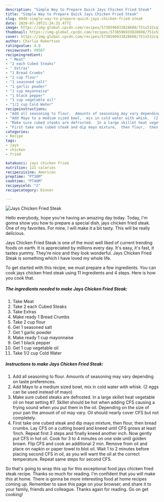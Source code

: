 ```yaml
---
description: "Simple Way to Prepare Quick Jays Chicken Fried Steak"
title: "Simple Way to Prepare Quick Jays Chicken Fried Steak"
slug: 6040-simple-way-to-prepare-quick-jays-chicken-fried-steak
date: 2020-07-20T21:24:31.477Z
image: https://img-global.cpcdn.com/recipes/5738596933828608/751x532cq70/jays-chicken-fried-steak-recipe-main-photo.jpg
thumbnail: https://img-global.cpcdn.com/recipes/5738596933828608/751x532cq70/jays-chicken-fried-steak-recipe-main-photo.jpg
cover: https://img-global.cpcdn.com/recipes/5738596933828608/751x532cq70/jays-chicken-fried-steak-recipe-main-photo.jpg
author: Charlie Robertson
ratingvalue: 4.9
reviewcount: 49567
recipeingredient:
- " Meat"
- "2 each Cubed Steaks"
- " Extras"
- "1 Bread Crumbs"
- "2 cup flour"
- "1 seasoned salt"
- "1 garlic powder"
- "1 cup mayonnaise"
- "1 black pepper"
- "1 cup vegetable oil"
- "1/2 cup Cold Water"
recipeinstructions:
- "Add all seasoning to flour.  Amounts of seasoning may vary depending on taste preferences."
- "Add Mayo to a medium sized bowl,  mix in cold water with whisk.  (2 eggs can be used instead of mayo)"
- "Make sure cubed steaks are defrosted.  In a large skillet heat vegetable oil on heat setting #7. Skillet should  be hot when adding CFS causing a frying sound when you put them in the oil.  Depending on the size of your pan the amount of oil may vary.  Oil should nearly cover CFS but not completely."
- "First take one cubed steak and dip mayo mixture,  then flour,  then bread crumbs.  Lay CFS on a cutting board and kneed until CFS grows at least 1inch. Repeat first 3 steps and finally kneed another inch.  Now gently put CFS in hot oil.  Cook for 3 to 4 minutes on one side until golden brown.  Flip CFS and cook an additional 2 min.  Remove from oil and place on napkin or paper  towel to blot oil.  Wait 1 to 2 minutes before placing second CFS in oil,  as you will want the oil at the correct temperature.  Repeat same steps for second CFS."
categories:
- Recipe
tags:
- jays
- chicken
- fried

katakunci: jays chicken fried 
nutrition: 121 calories
recipecuisine: American
preptime: "PT38M"
cooktime: "PT40M"
recipeyield: "2"
recipecategory: Dinner

---
```



![Jays Chicken Fried Steak](https://img-global.cpcdn.com/recipes/5738596933828608/751x532cq70/jays-chicken-fried-steak-recipe-main-photo.jpg)

Hello everybody, hope you're having an amazing day today. Today, I'm gonna show you how to prepare a special dish, jays chicken fried steak. One of my favorites. For mine, I will make it a bit tasty. This will be really delicious.

Jays Chicken Fried Steak is one of the most well liked of current trending foods on earth. It is appreciated by millions every day. It's easy, it's fast, it tastes yummy. They're nice and they look wonderful. Jays Chicken Fried Steak is something which I have loved my whole life.




To get started with this recipe, we must prepare a few ingredients. You can cook jays chicken fried steak using 11 ingredients and 4 steps. Here is how you cook that.

<!--inarticleads1-->

##### The ingredients needed to make Jays Chicken Fried Steak:

1. Take  Meat
1. Take 2 each Cubed Steaks
1. Take  Extras
1. Make ready 1 Bread Crumbs
1. Take 2 cup flour
1. Get 1 seasoned salt
1. Get 1 garlic powder
1. Make ready 1 cup mayonnaise
1. Get 1 black pepper
1. Get 1 cup vegetable oil
1. Take 1/2 cup Cold Water




<!--inarticleads2-->

##### Instructions to make Jays Chicken Fried Steak:

1. Add all seasoning to flour.  Amounts of seasoning may vary depending on taste preferences.
1. Add Mayo to a medium sized bowl,  mix in cold water with whisk.  (2 eggs can be used instead of mayo)
1. Make sure cubed steaks are defrosted.  In a large skillet heat vegetable oil on heat setting #7. Skillet should  be hot when adding CFS causing a frying sound when you put them in the oil.  Depending on the size of your pan the amount of oil may vary.  Oil should nearly cover CFS but not completely.
1. First take one cubed steak and dip mayo mixture,  then flour,  then bread crumbs.  Lay CFS on a cutting board and kneed until CFS grows at least 1inch. Repeat first 3 steps and finally kneed another inch.  Now gently put CFS in hot oil.  Cook for 3 to 4 minutes on one side until golden brown.  Flip CFS and cook an additional 2 min.  Remove from oil and place on napkin or paper  towel to blot oil.  Wait 1 to 2 minutes before placing second CFS in oil,  as you will want the oil at the correct temperature.  Repeat same steps for second CFS.




So that's going to wrap this up for this exceptional food jays chicken fried steak recipe. Thanks so much for reading. I'm confident that you will make this at home. There is gonna be more interesting food at home recipes coming up. Remember to save this page on your browser, and share it to your family, friends and colleague. Thanks again for reading. Go on get cooking!
